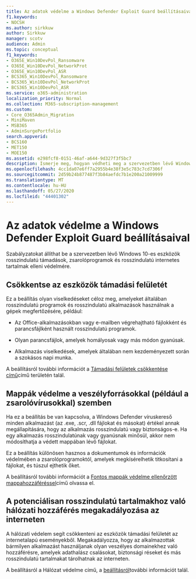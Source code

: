 ```yaml
---
title: Az adatok védelme a Windows Defender Exploit Guard beállításaival
f1.keywords:
- NOCSH
ms.author: sirkkuw
author: Sirkkuw
manager: scotv
audience: Admin
ms.topic: conceptual
f1_keywords:
- O365E_Win10DevPol_Ransomware
- O365E_Win10DevPol_NetworkProt
- O365E_Win10DevPol_ASR
- BCS365_Win10DevPol_Ransomware
- BCS365_Win10DevPol_NetworkProt
- BCS365_Win10DevPol_ASR
ms.service: o365-administration
localization_priority: Normal
ms.collection: M365-subscription-management
ms.custom:
- Core_O365Admin_Migration
- MiniMaven
- MSB365
- AdminSurgePortfolio
search.appverid:
- BCS160
- MET150
- MOE150
ms.assetid: e298fcf8-0151-46af-a644-9d327f3f5bc7
description: Ismerje meg, hogyan védheti meg a szervezetben lévő Windows 10-es eszközöket a rosszindulatú támadásoktól, a zsarolóprogramoktól és az interneten található rosszindulatú tartalmaktól.
ms.openlocfilehash: 4cc1da07e6ff7a2955b4e38f3e5c783c7cd7306f
ms.sourcegitcommit: 2d59b24b877487f3b84aefdc7b1e200a21009999
ms.translationtype: MT
ms.contentlocale: hu-HU
ms.lasthandoff: 05/27/2020
ms.locfileid: "44401302"
---
```

# <a name="protect-your-data-with-windows-defender-exploit-guard-settings"></a>Az adatok védelme a Windows Defender Exploit Guard beállításaival

Szabályzatokat állíthat be a szervezetben lévő Windows 10-es eszközök rosszindulatú támadások, zsarolóprogramok és rosszindulatú internetes tartalmak elleni védelmére.
  
## <a name="reduce-the-attack-surface-of-devices"></a>Csökkentse az eszközök támadási felületét

Ez a beállítás olyan viselkedéseket céloz meg, amelyeket általában rosszindulatú programok és rosszindulatú alkalmazások használnak a gépek megfertőzésére, például:
  
- Az Office-alkalmazásokban vagy e-mailben végrehajtható fájlokként és parancsfájlként használt rosszindulatú programok.
    
- Olyan parancsfájlok, amelyek homályosak vagy más módon gyanúsak.
    
- Alkalmazás viselkedések, amelyek általában nem kezdeményezett során a szokásos napi munka.
    
A beállításról további információt a [Támadási felületek csökkentése című](https://docs.microsoft.com/windows/security/threat-protection/microsoft-defender-atp/exploit-protection)című területén talál.
  
## <a name="protect-folders-from-threats-such-as-ransomware"></a>Mappák védelme a veszélyforrásokkal (például a zsarolóvírusokkal) szemben

Ha ez a beállítás be van kapcsolva, a Windows Defender víruskereső minden alkalmazást (az .exe, .scr, .dll fájlokat és másokat) értékel annak megállapítására, hogy az alkalmazás rosszindulatú vagy biztonságos-e. Ha egy alkalmazás rosszindulatúnak vagy gyanúsnak minősül, akkor nem módosíthatja a védett mappában lévő fájlokat.
  
Ez a beállítás különösen hasznos a dokumentumok és információk védelmében a zsarolóprogramoktól, amelyek megkísérelhetik titkosítani a fájlokat, és túszul ejthetik őket.
  
A beállításról további információt a [Fontos mappák védelme ellenőrzött mappahozzáféréssel](https://docs.microsoft.com/mem/configmgr/protect/deploy-use/create-deploy-exploit-guard-policy#bkmk_CFA)című olvassa el.
  
## <a name="prevent-network-access-to-potentially-malicious-content-on-the-internet"></a>A potenciálisan rosszindulatú tartalmakhoz való hálózati hozzáférés megakadályozása az interneten

A hálózati védelem segít csökkenteni az eszközök támadási felületét az internetalapú eseményekből. Megakadályozza, hogy az alkalmazottak bármilyen alkalmazást használjanak olyan veszélyes domainekhez való hozzáférésre, amelyek adathalász csalásokat, biztonsági réseket és más rosszindulatú tartalmakat tárolhatnak az interneten.
  
A beállításról a Hálózat védelme című, a [beállításról](https://docs.microsoft.com/mem/configmgr/protect/deploy-use/create-deploy-exploit-guard-policy#bkmk_Nwp)további információt talál.
  

